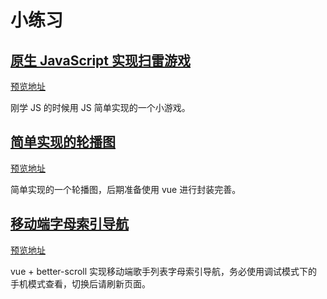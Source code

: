 # 小练习

## [原生 JavaScript 实现扫雷游戏](https://github.com/orbem/game-mineSweepinng)
[预览地址](http://orbem.cc/demo/mineSweeping/index.html)

刚学 JS 的时候用 JS 简单实现的一个小游戏。

## [简单实现的轮播图](https://github.com/orbem/ex-demo/tree/master/slider)
[预览地址](http://orbem.cc/exercise-demo/slider/)

简单实现的一个轮播图，后期准备使用 vue 进行封装完善。

## [移动端字母索引导航](https://github.com/orbem/ex-demo/tree/master/list-view)
[预览地址](http://orbem.cc/demo/list-view/index.html#/)

vue + better-scroll 实现移动端歌手列表字母索引导航，务必使用调试模式下的手机模式查看，切换后请刷新页面。

